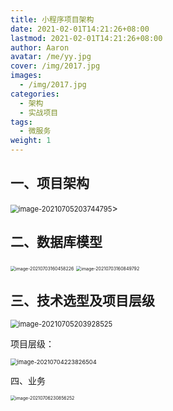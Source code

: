 ```yaml
---
title: 小程序项目架构
date: 2021-02-01T14:21:26+08:00
lastmod: 2021-02-01T14:21:26+08:00
author: Aaron
avatar: /me/yy.jpg
cover: /img/2017.jpg
images:
  - /img/2017.jpg
categories:
  - 架构
  - 实战项目
tags:
  - 微服务
weight: 1
---
```




## 一、项目架构

 <img src="https://gitee.com/aaronlynn/picture/raw/master/img/image-20210705203744795.png" alt="image-20210705203744795" style="zoom: 80%;" />>



## 二、数据库模型

<img src="https://gitee.com/aaronlynn/picture/raw/master/img/image-20210703160458226.png" alt="image-20210703160458226" style="zoom: 50%;" /> 

<img src="https://gitee.com/aaronlynn/picture/raw/master/img/image-20210703160849792.png" alt="image-20210703160849792" style="zoom:50%;" /> 

## 三、技术选型及项目层级

 <img src="https://gitee.com/aaronlynn/picture/raw/master/img/image-20210705203928525.png" alt="image-20210705203928525" style="zoom: 80%;" />

项目层级：

<img src="https://gitee.com/aaronlynn/picture/raw/master/img/image-20210704223826504.png" alt="image-20210704223826504" style="zoom:67%;" /> 

四、业务

<img src="https://gitee.com/aaronlynn/picture/raw/master/img/image-20210706230856252.png" alt="image-20210706230856252" style="zoom: 50%;" /> 

